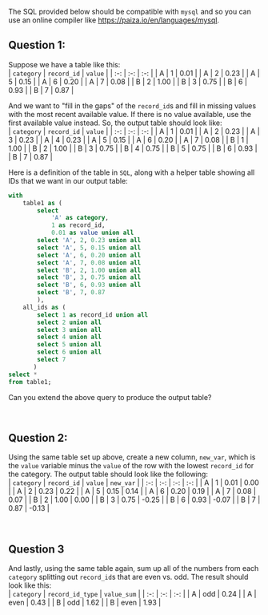 The SQL provided below should be compatible with `mysql` and so you can use an online compiler like https://paiza.io/en/languages/mysql.

## Question 1:  
Suppose we have a table like this:  
| `category` | `record_id` | `value` |
| :-: | :-: | :-: |
| A | 1 | 0.01 | 
| A | 2 | 0.23 | 
| A | 5 | 0.15 | 
| A | 6 | 0.20 | 
| A | 7 | 0.08 | 
| B | 2 | 1.00 | 
| B | 3 | 0.75 | 
| B | 6 | 0.93 | 
| B | 7 | 0.87 | 

And we want to "fill in the gaps" of the `record_id`s and fill in missing values with the most recent available value. If there is no value available, use the first available value instead. So, the output table should look like:  
| `category` | `record_id` | `value` |
| :-: | :-: | :-: |
| A | 1 | 0.01 | 
| A | 2 | 0.23 | 
| A | 3 | 0.23 | 
| A | 4 | 0.23 | 
| A | 5 | 0.15 | 
| A | 6 | 0.20 | 
| A | 7 | 0.08 | 
| B | 1 | 1.00 | 
| B | 2 | 1.00 | 
| B | 3 | 0.75 | 
| B | 4 | 0.75 | 
| B | 5 | 0.75 | 
| B | 6 | 0.93 | 
| B | 7 | 0.87 | 

Here is a definition of the table in `SQL`, along with a helper table showing all IDs that we want in our output table:  
```sql
with 
	table1 as (
		select 
		    'A' as category, 
		    1 as record_id,
		    0.01 as value union all
		select 'A', 2, 0.23 union all
		select 'A', 5, 0.15 union all
		select 'A', 6, 0.20 union all
		select 'A', 7, 0.08 union all
		select 'B', 2, 1.00 union all
		select 'B', 3, 0.75 union all
		select 'B', 6, 0.93 union all
		select 'B', 7, 0.87
		),
	all_ids as (
	    select 1 as record_id union all
	    select 2 union all
	    select 3 union all
	    select 4 union all
	    select 5 union all
	    select 6 union all
	    select 7
	   )
select * 
from table1;
```  
Can you extend the above query to produce the output table?  

<br/>

## Question 2:

Using the same table set up above, create a new column, `new_var`, which is the `value` variable minus the `value` of the row with the lowest `record_id` for the category. The output table should look like the following:  
| `category` | `record_id` | `value` | `new_var` |
| :-: | :-: | :-: | :-: |
| A | 1 | 0.01 | 0.00 |
| A | 2 | 0.23 | 0.22 | 
| A | 5 | 0.15 | 0.14 | 
| A | 6 | 0.20 | 0.19 | 
| A | 7 | 0.08 | 0.07 | 
| B | 2 | 1.00 | 0.00 | 
| B | 3 | 0.75 | -0.25 | 
| B | 6 | 0.93 | -0.07 | 
| B | 7 | 0.87 | -0.13 |  


<br/>

## Question 3
And lastly, using the same table again, sum up all of the numbers from each `category` splitting out `record_id`s that are even vs. odd. The result should look like this:  
| `category` | `record_id_type` | `value_sum` | 
| :-: | :-: | :-: |
| A | odd | 0.24 |
| A | even | 0.43 |
| B | odd | 1.62 |
| B | even | 1.93 |
